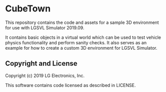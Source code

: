 # CubeTown

This repository contains the code and assets for a sample 3D environment for use with LGSVL Simulator 2019.09.

It contains basic objects in a virtual world which can be used to test vehicle physics functionality and perform sanity checks. It also serves as an example for how to create a custom 3D environment for LGSVL Simulator.

## Copyright and License

Copyright (c) 2019 LG Electronics, Inc.

This software contains code licensed as described in LICENSE.